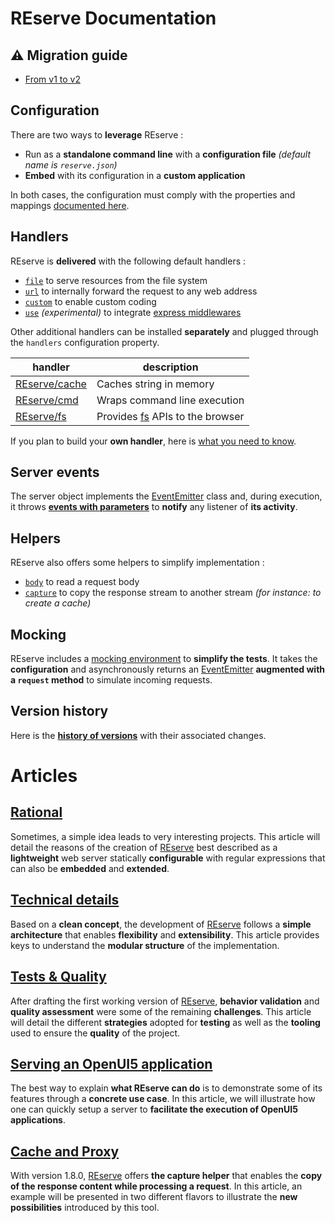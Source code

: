 # REserve Documentation

## ⚠️ Migration guide

* [From v1 to v2](v1_to_v2.md)

## Configuration

There are two ways to **leverage** REserve :
* Run as a **standalone command line** with a **configuration file** *(default name is `reserve.json`)*
* **Embed** with its configuration in a **custom application**

In both cases, the configuration must comply with the properties and mappings [documented here](configuration.md).

## Handlers

REserve is **delivered** with the following default handlers :
* [`file`](file.md) to serve resources from the file system
* [`url`](url.md) to internally forward the request to any web address
* [`custom`](custom.md) to enable custom coding
* [`use`](use.md) *(experimental)* to integrate [express middlewares](https://www.npmjs.com/search?q=keywords%3Aexpress%20keywords%3Amiddleware)

Other additional handlers can be installed **separately** and plugged through the `handlers` configuration property.

| handler | description |
|---|---|
| [REserve/cache](https://www.npmjs.com/package/reserve-cache) | Caches string in memory |
| [REserve/cmd](https://www.npmjs.com/package/reserve-cmd) | Wraps command line execution |
| [REserve/fs](https://www.npmjs.com/package/reserve-fs) | Provides [fs](https://nodejs.org/api/fs.html) APIs to the browser |

If you plan to build your **own handler**, here is [what you need to know](handler.md).

## Server events

The server object implements the [EventEmitter](https://nodejs.org/api/events.html) class and, during execution, it throws [**events with parameters**](events.md) to **notify** any listener of **its activity**.

## Helpers

REserve also offers some helpers to simplify implementation :
* [`body`](body.md) to read a request body
* [`capture`](capture.md) to copy the response stream to another stream *(for instance: to create a cache)*

## Mocking

REserve includes a [mocking environment](mocking.md) to **simplify the tests**. It takes the **configuration** and asynchronously returns an [EventEmitter](https://nodejs.org/api/events.html) **augmented with a `request` method** to simulate incoming requests.

## Version history

Here is the [**history of versions**](history.md) with their associated changes.

# Articles

## [Rational](rational.md)

Sometimes, a simple idea leads to very interesting projects.
This article will detail the reasons of the creation of [REserve](https://www.npmjs.com/package/reserve) best described as a **lightweight** web server statically **configurable** with regular expressions that can also be **embedded** and **extended**.

## [Technical details](technical%20details.md)

Based on a **clean concept**, the development of [REserve](https://www.npmjs.com/package/reserve) follows a **simple architecture** that enables **flexibility** and **extensibility**. This article provides keys to understand the **modular structure** of the implementation.

## [Tests & Quality](tests%20and%20quality.md)
After drafting the first working version of [REserve](https://npmjs.com/package/reserve), **behavior validation** and **quality assessment** were some of the remaining **challenges**. This article will detail the different **strategies** adopted for **testing** as well as the **tooling** used to ensure the **quality** of the project.

## [Serving an OpenUI5 application](openui5.md)

The best way to explain **what REserve can do** is to demonstrate some of its features through a **concrete use case**.
In this article, we will illustrate how one can quickly setup a server to **facilitate the execution of OpenUI5 applications**.

## [Cache and Proxy](cache%20and%20proxy.md)

With version 1.8.0, [REserve](https://www.npmjs.com/package/reserve) offers **the capture helper** that enables the **copy of the response content while processing a request**. In this article, an example will be presented in two different flavors to illustrate the **new possibilities** introduced by this tool.
